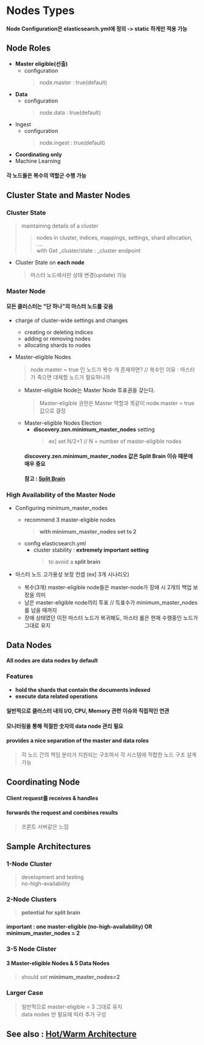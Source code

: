# Nodes Types

#### Node Configuration은 elasticsearch.yml에 정의 -> static 하게만 적용 가능  

## Node Roles  
* **Master eligible(선출)**  
  * configuration    
    > node.master : true(default)  
* **Data**  
  * configuration    
    > node.data : true(default)  
* Ingest  
  * configuration    
    > node.ingest : true(default)  
* **Coordinating only**  
* Machine Learning  

#### 각 노드들은 복수의 역할군 수행 가능  

## Cluster State and Master Nodes

### Cluster State
> maintaining details of a cluster  
  >> nodes in cluster, indices, mappings, settings, shard allocation, ....  
  >> with Get _cluster/state : _cluster endpoint  
  
* Cluster State on **each node**  
  > 마스터 노드에서만 상태 변경(update) 가능  

### Master Node
#### 모든 클러스터는 "단 하나"의 마스터 노드를 갖음  

* charge of cluster-wide settings and changes  
  * creating or deleting indices  
  * adding or removing nodes  
  * allocating shards to nodes  
  
* Master-eligible Nodes  
  > node.master = true 인 노드가 복수 개 존재하면? // 복수인 이유 : 마스터가 죽으면 대체할 노드가 필요하니까  
  * Master-eligible Node는 Master Node 투표권을 갖는다.  
    > Master-eligible 권한은 Master 역할과 똑같이 node.master = true 값으로 결정
  * Master-eligible Nodes Election  
    * **discovery.zen.minimum_master_nodes** setting  
      > ex] set N/2+1   // N = number of master-eligible nodes  
    #### discovery.zen.minimum_master_nodes 값은 Split Brain 이슈 때문에 매우 중요  
    #### 참고 : [Split Brain](https://github.com/byrage/TIL/blob/master/elasticsearch/concepts.md)  
    
### High Availability of the Master Node  
* Configuring minimum_master_nodes  
  * recommend 3 master-eligible nodes  
    > **with minimum_master_nodes set to 2**  
  * config elasticsearch.yml  
    * cluster stability : **extremely important setting**  
      > to avoid a **split brain**  
      
* 마스터 노드 고가용성 보장 컨셉 (ex] 3개 시나리오)  
  * 복수(3개) master-eligible node들은 master-node가 장애 시 2개의 백업 보장을 의미  
  * 남은 master-eligible node끼리 투표 // 득표수가 minimum_master_nodes를 넘을 때까지  
  * 장애 상태였던 이전 마스터 노드가 복귀해도, 마스터 롤은 현재 수행중인 노드가 그대로 유지  


## Data Nodes  

#### All nodes are data nodes by default  

### Features  
* **hold the shards that contain the documents indexed**  
* **execute data related operations**  

#### 일반적으로 클러스터 내의 I/O, CPU, Memory 관련 이슈와 직접적인 연관  
#### 모니터링을 통해 적절한 숫자의 data node 관리 필요  


#### provides a nice separation of the master and data roles  
> 각 노드 간의 책임 분리가 지원되는 구조여서 각 시스템에 적합한 노드 구조 설계 가능  

## Coordinating Node
#### Client request를 receives & handles  
#### forwards the request and combines results  
> 프론트 서버같은 느낌   

## Sample Architectures  
### 1-Node Cluster  
> development and testing  
> no-high-availability  

### 2-Node Clusters  
> **potential for split brain**  
#### important : one master-eligible (no-high-availability) OR minimum_master_nodes = 2  

### 3-5 Node Clister  
#### 3 Master-eligible Nodes & 5 Data Nodes  
> should set **minimum_master_nodes=2**  

### Larger Case  
> 일반적으로 master-eligible = 3 그대로 유지  
> data nodes 만 필요에 따라 추가 구성  

## See also : [Hot/Warm Architecture](https://github.com/byrage/TIL/blob/master/elasticsearch/concepts.md)  
